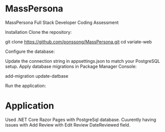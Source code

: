 # MassPersona
MassPersona Full Stack  Developer Coding Assessment

Installation
Clone the repository:

git clone https://github.com/ponssong/MassPersona.git
cd variate-web

Configure the database:

Update the connection string in appsettings.json to match your PostgreSQL setup.
Apply database migrations in Package Manager Console:

add-migration
update-datbase


Run the application:

# Application
Used .NET Core Razor Pages with PostgreSql database.
Cuurently having issues with Add Review with Edit Review DateReviewed field.


